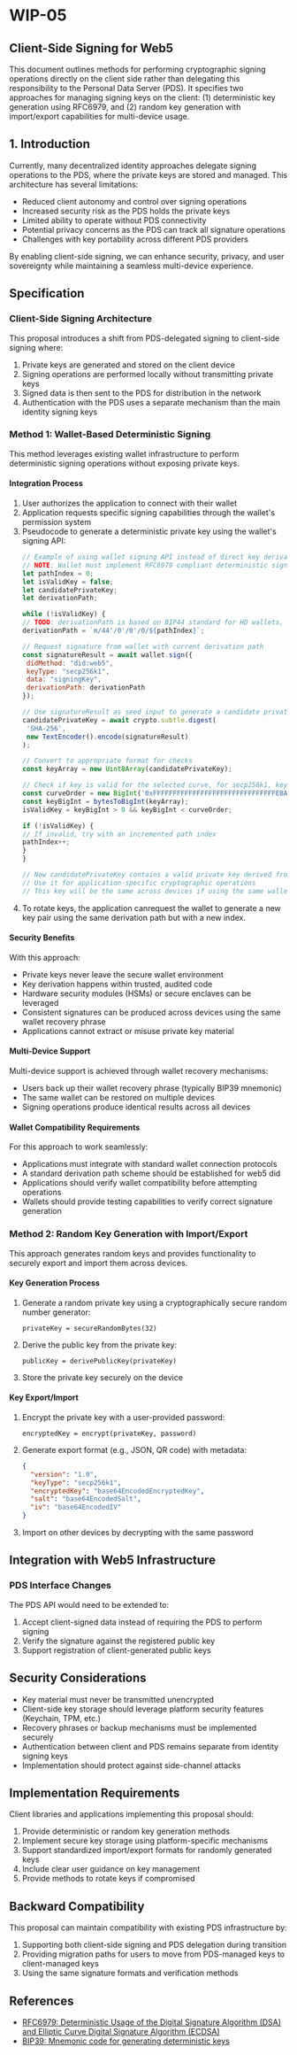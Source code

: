 # WIP-05

## Client-Side Signing for Web5

This document outlines methods for performing cryptographic signing operations directly on the client side rather than delegating this responsibility to the Personal Data Server (PDS). It specifies two approaches for managing signing keys on the client: (1) deterministic key generation using RFC6979, and (2) random key generation with import/export capabilities for multi-device usage.

## 1. Introduction

Currently, many decentralized identity approaches delegate signing operations to the PDS, where the private keys are stored and managed. This architecture has several limitations:

- Reduced client autonomy and control over signing operations
- Increased security risk as the PDS holds the private keys
- Limited ability to operate without PDS connectivity
- Potential privacy concerns as the PDS can track all signature operations
- Challenges with key portability across different PDS providers

By enabling client-side signing, we can enhance security, privacy, and user sovereignty while maintaining a seamless multi-device experience.

## Specification

### Client-Side Signing Architecture

This proposal introduces a shift from PDS-delegated signing to client-side signing where:

1. Private keys are generated and stored on the client device
2. Signing operations are performed locally without transmitting private keys
3. Signed data is then sent to the PDS for distribution in the network
4. Authentication with the PDS uses a separate mechanism than the main identity signing keys

### Method 1: Wallet-Based Deterministic Signing

This method leverages existing wallet infrastructure to perform deterministic signing operations without exposing private keys.

#### Integration Process

1. User authorizes the application to connect with their wallet
2. Application requests specific signing capabilities through the wallet's permission system
3. Pseudocode to generate a deterministic private key using the wallet's signing API:
      ```javascript
   // Example of using wallet signing API instead of direct key derivation
   // NOTE: Wallet must implement RFC6979 compliant deterministic signatures
   let pathIndex = 0;
   let isValidKey = false;
   let candidatePrivateKey;
   let derivationPath;

   while (!isValidKey) {
     // TODO: derivationPath is based on BIP44 standard for HD wallets, we need to define a standard for web5
     derivationPath = `m/44'/0'/0'/0/${pathIndex}`;

     // Request signature from wallet with current derivation path
     const signatureResult = await wallet.sign({
       didMethod: "did:web5",
       keyType: "secp256k1",
       data: "signingKey",
       derivationPath: derivationPath
     });

     // Use signatureResult as seed input to generate a candidate private key
     candidatePrivateKey = await crypto.subtle.digest(
       'SHA-256',
       new TextEncoder().encode(signatureResult)
     );

     // Convert to appropriate format for checks
     const keyArray = new Uint8Array(candidatePrivateKey);

     // Check if key is valid for the selected curve, for secp256k1, key must be > 0 and < curve order
    const curveOrder = new BigInt('0xFFFFFFFFFFFFFFFFFFFFFFFFFFFFFFFEBAAEDCE6AF48A03BBFD25E8CD0364141');
    const keyBigInt = bytesToBigInt(keyArray);
    isValidKey = keyBigInt > 0 && keyBigInt < curveOrder;

    if (!isValidKey) {
      // If invalid, try with an incremented path index
      pathIndex++;
    }
   }

   // Now candidatePrivateKey contains a valid private key derived from the signature
   // Use it for application-specific cryptographic operations
   // This key will be the same across devices if using the same wallet seed
   ```
4. To rotate keys, the application canrequest the wallet to generate a new key pair using the same derivation path but with a new index.

#### Security Benefits

With this approach:
- Private keys never leave the secure wallet environment
- Key derivation happens within trusted, audited code
- Hardware security modules (HSMs) or secure enclaves can be leveraged
- Consistent signatures can be produced across devices using the same wallet recovery phrase
- Applications cannot extract or misuse private key material

#### Multi-Device Support

Multi-device support is achieved through wallet recovery mechanisms:
- Users back up their wallet recovery phrase (typically BIP39 mnemonic)
- The same wallet can be restored on multiple devices
- Signing operations produce identical results across all devices

#### Wallet Compatibility Requirements

For this approach to work seamlessly:
- Applications must integrate with standard wallet connection protocols
- A standard derivation path scheme should be established for web5 did
- Applications should verify wallet compatibility before attempting operations
- Wallets should provide testing capabilities to verify correct signature generation

### Method 2: Random Key Generation with Import/Export

This approach generates random keys and provides functionality to securely export and import them across devices.

#### Key Generation Process

1. Generate a random private key using a cryptographically secure random number generator:
   ```
   privateKey = secureRandomBytes(32)
   ```
2. Derive the public key from the private key:
   ```
   publicKey = derivePublicKey(privateKey)
   ```
3. Store the private key securely on the device

#### Key Export/Import

1. Encrypt the private key with a user-provided password:
   ```
   encryptedKey = encrypt(privateKey, password)
   ```
2. Generate export format (e.g., JSON, QR code) with metadata:
   ```json
   {
     "version": "1.0",
     "keyType": "secp256k1",
     "encryptedKey": "base64EncodedEncryptedKey",
     "salt": "base64EncodedSalt",
     "iv": "base64EncodedIV"
   }
   ```
3. Import on other devices by decrypting with the same password

## Integration with Web5 Infrastructure

### PDS Interface Changes

The PDS API would need to be extended to:

1. Accept client-signed data instead of requiring the PDS to perform signing
2. Verify the signature against the registered public key
3. Support registration of client-generated public keys

## Security Considerations

- Key material must never be transmitted unencrypted
- Client-side key storage should leverage platform security features (Keychain, TPM, etc.)
- Recovery phrases or backup mechanisms must be implemented securely
- Authentication between client and PDS remains separate from identity signing keys
- Implementation should protect against side-channel attacks

## Implementation Requirements

Client libraries and applications implementing this proposal should:

1. Provide deterministic or random key generation methods
2. Implement secure key storage using platform-specific mechanisms
3. Support standardized import/export formats for randomly generated keys
4. Include clear user guidance on key management
5. Provide methods to rotate keys if compromised

## Backward Compatibility

This proposal can maintain compatibility with existing PDS infrastructure by:

1. Supporting both client-side signing and PDS delegation during transition
2. Providing migration paths for users to move from PDS-managed keys to client-managed keys
3. Using the same signature formats and verification methods

## References

- [RFC6979: Deterministic Usage of the Digital Signature Algorithm (DSA) and Elliptic Curve Digital Signature Algorithm (ECDSA)](https://datatracker.ietf.org/doc/html/rfc6979)
- [BIP39: Mnemonic code for generating deterministic keys](https://github.com/bitcoin/bips/blob/master/bip-0039.mediawiki)
